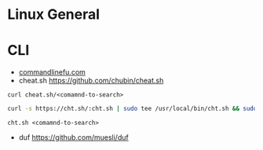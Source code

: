 # Linux General

# CLI

- [commandlinefu.com](https://www.commandlinefu.com/commands/browse)
- cheat.sh https://github.com/chubin/cheat.sh

`curl cheat.sh/<comamnd-to-search>`  

```sh
curl -s https://cht.sh/:cht.sh | sudo tee /usr/local/bin/cht.sh && sudo chmod +x /usr/local/bin/cht.sh
```  
`cht.sh <comamnd-to-search>`

- duf https://github.com/muesli/duf
